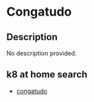 # Congatudo

## Description

No description provided.

## k8 at home search

- [congatudo](https://nanne.dev/k8s-at-home-search/#/congatudo)
